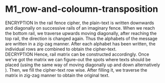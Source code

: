 # M1_row-and-coloumn-transposition
ENCRYPTION
In the rail fence cipher, the plain-text is written downwards and diagonally on successive rails of an imaginary fence. When we reach the bottom rail, we traverse upwards moving diagonally, after reaching the top rail, the direction is changed again. Thus the alphabets of the message are written in a zig-zag manner. After each alphabet has been written, the individual rows are combined to obtain the cipher-text.  
DECRYPTION 
Hence, rail matrix can be constructed accordingly. Once we’ve got the matrix we can figure-out the spots where texts should be placed (using the same way of moving diagonally up and down alternatively ). Then, we fill the cipher-text row wise. After filling it, we traverse the matrix in zig-zag manner to obtain the original text.
